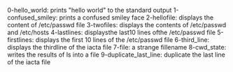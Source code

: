 0-hello_world: prints "hello world" to the standard output
1-confused_smiley: prints a confused smiley face
2-hellofile: displays the content of /etc/passwd file
3-twofiles: displays the contents of /etc/passwd and /etc/hosts
4-lastlines: displaysthe last10 lines ofthe /etc/passwd file
5-firstlines: displays the first 10 lines of the /etc/passwd file
6-third_line: displays the thirdline of the iacta file
7-file: a strange fillename
8-cwd_state: writes the results of ls into a file
9-duplicate_last_line: duplicate the last line of the iacta file

